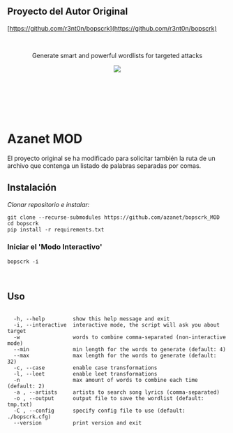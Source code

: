 
## Proyecto del Autor Original
 
<!-- PROJECT SHIELDS -->
[https://github.com/r3nt0n/bopscrk](https://github.com/r3nt0n/bopscrk)

<!-- PROJECT LOGO -->
<br />
<div align="center">
  <p align="center">
    Generate smart and powerful wordlists for targeted attacks
    <br />
    <p align="center"><img src="https://github.com/r3nt0n/bopscrk/blob/master/img/bopscrk-2.4.5.gif" /></p>  
    <br />
    <br />
  </p>
</div>
<br />
<br />


# Azanet MOD
<!-- GETTING STARTED -->
El proyecto original se ha modificado para solicitar también la ruta de un archivo que contenga un listado de palabras separadas por comas.
<br />

## Instalación

*Clonar repositorio e instalar:*

```
git clone --recurse-submodules https://github.com/azanet/bopscrk_MOD
cd bopscrk
pip install -r requirements.txt
```


### Iniciar el 'Modo Interactivo'
```
bopscrk -i
```
<br />

<!-- USAGE EXAMPLES -->
## Uso
```

  -h, --help         show this help message and exit
  -i, --interactive  interactive mode, the script will ask you about target
  -w                 words to combine comma-separated (non-interactive mode)
  --min              min length for the words to generate (default: 4)
  --max              max length for the words to generate (default: 32)
  -c, --case         enable case transformations
  -l, --leet         enable leet transformations
  -n                 max amount of words to combine each time (default: 2)
  -a , --artists     artists to search song lyrics (comma-separated)
  -o , --output      output file to save the wordlist (default: tmp.txt)
  -C , --config      specify config file to use (default: ./bopscrk.cfg)
  --version          print version and exit

```

<br />
<br />









